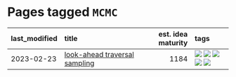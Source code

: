 # Pages tagged `MCMC`

|last_modified|title|est. idea maturity|tags
|:---|:---|---:|:---|
|2023-02-23|[look-ahead traversal sampling](../look-ahead-traversal-sampling.md)|1184|[![](https://img.shields.io/badge/tag-MCMC-d548d8)](../tags/MCMC.md) [![](https://img.shields.io/badge/tag-animation-b08442)](../tags/animation.md) [![](https://img.shields.io/badge/tag-control-98b52b)](../tags/control.md) [![](https://img.shields.io/badge/tag-experimental-3f9741)](../tags/experimental.md) [![](https://img.shields.io/badge/tag-image_generation-7fe3bd)](../tags/image_generation.md)|